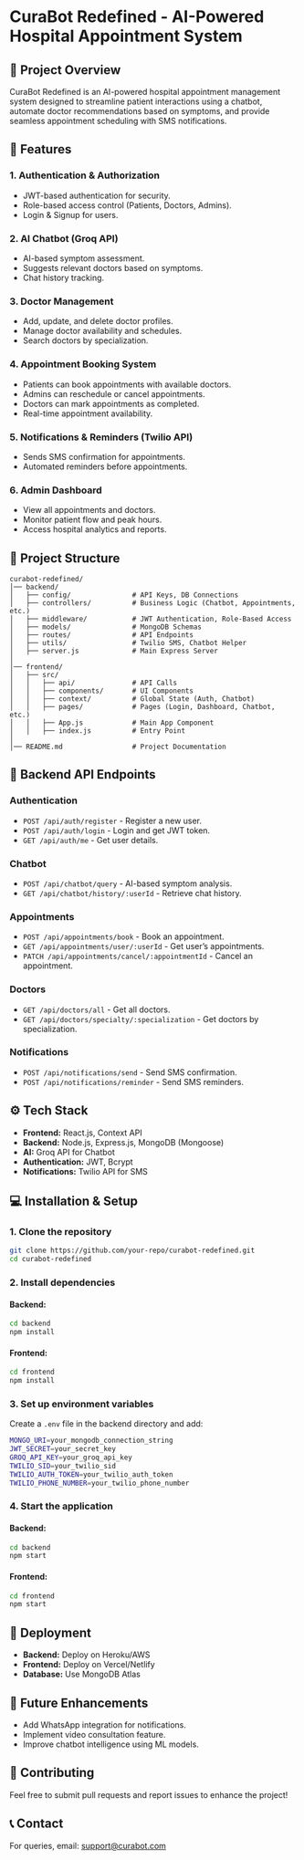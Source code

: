 # **CuraBot Redefined - AI-Powered Hospital Appointment System**

## **📌 Project Overview**
CuraBot Redefined is an AI-powered hospital appointment management system designed to streamline patient interactions using a chatbot, automate doctor recommendations based on symptoms, and provide seamless appointment scheduling with SMS notifications.

## **🚀 Features**
### **1. Authentication & Authorization**
- JWT-based authentication for security.
- Role-based access control (Patients, Doctors, Admins).
- Login & Signup for users.

### **2. AI Chatbot (Groq API)**
- AI-based symptom assessment.
- Suggests relevant doctors based on symptoms.
- Chat history tracking.

### **3. Doctor Management**
- Add, update, and delete doctor profiles.
- Manage doctor availability and schedules.
- Search doctors by specialization.

### **4. Appointment Booking System**
- Patients can book appointments with available doctors.
- Admins can reschedule or cancel appointments.
- Doctors can mark appointments as completed.
- Real-time appointment availability.

### **5. Notifications & Reminders (Twilio API)**
- Sends SMS confirmation for appointments.
- Automated reminders before appointments.

### **6. Admin Dashboard**
- View all appointments and doctors.
- Monitor patient flow and peak hours.
- Access hospital analytics and reports.

## **📂 Project Structure**
```
curabot-redefined/
│── backend/
│   ├── config/               # API Keys, DB Connections
│   ├── controllers/          # Business Logic (Chatbot, Appointments, etc.)
│   ├── middleware/           # JWT Authentication, Role-Based Access
│   ├── models/               # MongoDB Schemas
│   ├── routes/               # API Endpoints
│   ├── utils/                # Twilio SMS, Chatbot Helper
│   ├── server.js             # Main Express Server
│
│── frontend/
│   ├── src/
│   │   ├── api/              # API Calls
│   │   ├── components/       # UI Components
│   │   ├── context/          # Global State (Auth, Chatbot)
│   │   ├── pages/            # Pages (Login, Dashboard, Chatbot, etc.)
│   │   ├── App.js            # Main App Component
│   │   ├── index.js          # Entry Point
│
│── README.md                 # Project Documentation
```

## **📌 Backend API Endpoints**
### **Authentication**
- `POST /api/auth/register` - Register a new user.
- `POST /api/auth/login` - Login and get JWT token.
- `GET /api/auth/me` - Get user details.

### **Chatbot**
- `POST /api/chatbot/query` - AI-based symptom analysis.
- `GET /api/chatbot/history/:userId` - Retrieve chat history.

### **Appointments**
- `POST /api/appointments/book` - Book an appointment.
- `GET /api/appointments/user/:userId` - Get user’s appointments.
- `PATCH /api/appointments/cancel/:appointmentId` - Cancel an appointment.

### **Doctors**
- `GET /api/doctors/all` - Get all doctors.
- `GET /api/doctors/specialty/:specialization` - Get doctors by specialization.

### **Notifications**
- `POST /api/notifications/send` - Send SMS confirmation.
- `POST /api/notifications/reminder` - Send SMS reminders.

## **⚙️ Tech Stack**
- **Frontend:** React.js, Context API
- **Backend:** Node.js, Express.js, MongoDB (Mongoose)
- **AI:** Groq API for Chatbot
- **Authentication:** JWT, Bcrypt
- **Notifications:** Twilio API for SMS

## **💻 Installation & Setup**
### **1. Clone the repository**
```sh
git clone https://github.com/your-repo/curabot-redefined.git
cd curabot-redefined
```

### **2. Install dependencies**
#### Backend:
```sh
cd backend
npm install
```

#### Frontend:
```sh
cd frontend
npm install
```

### **3. Set up environment variables**
Create a `.env` file in the backend directory and add:
```sh
MONGO_URI=your_mongodb_connection_string
JWT_SECRET=your_secret_key
GROQ_API_KEY=your_groq_api_key
TWILIO_SID=your_twilio_sid
TWILIO_AUTH_TOKEN=your_twilio_auth_token
TWILIO_PHONE_NUMBER=your_twilio_phone_number
```

### **4. Start the application**
#### Backend:
```sh
cd backend
npm start
```
#### Frontend:
```sh
cd frontend
npm start
```

## **🚀 Deployment**
- **Backend:** Deploy on Heroku/AWS
- **Frontend:** Deploy on Vercel/Netlify
- **Database:** Use MongoDB Atlas

## **📌 Future Enhancements**
- Add WhatsApp integration for notifications.
- Implement video consultation feature.
- Improve chatbot intelligence using ML models.

## **🤝 Contributing**
Feel free to submit pull requests and report issues to enhance the project!

## **📞 Contact**
For queries, email: support@curabot.com

